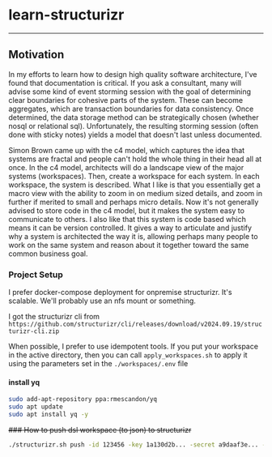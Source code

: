 # learn-structurizr

---

## Motivation

In my efforts to learn how to design high quality software architecture, I've found that documentation is critical.
If you ask a consultant, many will advise some kind of event storming session with the goal of determining clear boundaries for cohesive parts of the system. These can become aggregates, which are transaction boundaries for data consistency. Once determined, the data storage method can be strategically chosen (whether nosql or relational sql).
Unfortunately, the resulting storming session (often done with sticky notes) yields a model that doesn't last unless documented.

Simon Brown came up with the c4 model, which captures the idea that systems are fractal and people can't hold the whole thing in their head all at once.
In the c4 model, architects will do a landscape view of the major systems (workspaces). Then, create a workspace for each system. In each workspace, the system is described. 
What I like is that you essentially get a macro view with the ability to zoom in on medium sized details, and zoom in further if merited to small and perhaps micro details. Now it's not generally advised to store code in the c4 model, but it makes the system easy to communicate to others.
I also like that this system is code based which means it can be version controlled. It gives a way to articulate and justify why a system is architected the way it is, allowing perhaps many people to work on the same system and reason about it together toward the same common business goal.


### Project Setup

I prefer docker-compose deployment for onpremise structurizr. It's scalable. We'll probably use an nfs mount or something.

I got the structurizr cli from `https://github.com/structurizr/cli/releases/download/v2024.09.19/structurizr-cli.zip`

When possible, I prefer to use idempotent tools. If you put your workspace in the active directory, then you can call `apply_workspaces.sh` to apply it using the parameters set in the `./workspaces/.env` file


#### install yq

```bash
sudo add-apt-repository ppa:rmescandon/yq
sudo apt update
sudo apt install yq -y
```


~~### How to push dsl workspace (to json) to structurizr~~

```bash
./structurizr.sh push -id 123456 -key 1a130d2b... -secret a9daaf3e... -workspace workspace.dsl
```
